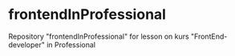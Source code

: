 # frontendInProfessional
Repository "frontendInProfessional" for lesson on kurs "FrontEnd-developer" in Professional
